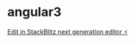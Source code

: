 # angular3

[Edit in StackBlitz next generation editor ⚡️](https://stackblitz.com/~/github.com/JNielacny/angular3)